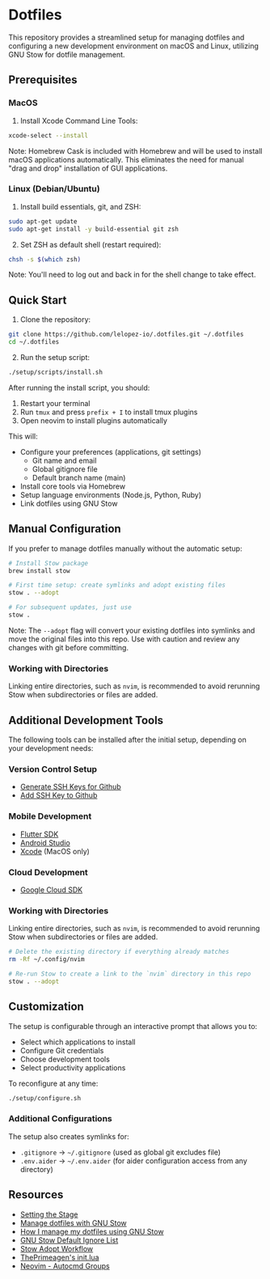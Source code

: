 # Dotfiles

This repository provides a streamlined setup for managing dotfiles and configuring a new development environment on macOS and Linux, utilizing GNU Stow for dotfile management.

## Prerequisites

### MacOS

1. Install Xcode Command Line Tools:
```bash
xcode-select --install
```

Note: Homebrew Cask is included with Homebrew and will be used to install macOS applications automatically. This eliminates the need for manual "drag and drop" installation of GUI applications.

### Linux (Debian/Ubuntu)

1. Install build essentials, git, and ZSH:
```bash
sudo apt-get update
sudo apt-get install -y build-essential git zsh
```

2. Set ZSH as default shell (restart required):
```bash
chsh -s $(which zsh)
```

Note: You'll need to log out and back in for the shell change to take effect.

## Quick Start

1. Clone the repository:

```bash
git clone https://github.com/lelopez-io/.dotfiles.git ~/.dotfiles
cd ~/.dotfiles
```

2. Run the setup script:

```bash
./setup/scripts/install.sh
```

After running the install script, you should:
1. Restart your terminal
2. Run `tmux` and press `prefix + I` to install tmux plugins
3. Open neovim to install plugins automatically

This will:

-   Configure your preferences (applications, git settings)
    - Git name and email
    - Global gitignore file
    - Default branch name (main)
-   Install core tools via Homebrew
-   Setup language environments (Node.js, Python, Ruby)
-   Link dotfiles using GNU Stow

## Manual Configuration

If you prefer to manage dotfiles manually without the automatic setup:

```bash
# Install Stow package
brew install stow

# First time setup: create symlinks and adopt existing files
stow . --adopt

# For subsequent updates, just use
stow .
```

Note: The `--adopt` flag will convert your existing dotfiles into symlinks and move the original files into this repo. Use with caution and review any changes with git before committing.

### Working with Directories

Linking entire directories, such as `nvim`, is recommended to avoid rerunning Stow when subdirectories or files are added.

## Additional Development Tools

The following tools can be installed after the initial setup, depending on your development needs:

### Version Control Setup
- [Generate SSH Keys for Github](https://docs.github.com/en/authentication/connecting-to-github-with-ssh/generating-a-new-ssh-key-and-adding-it-to-the-ssh-agent#generating-a-new-ssh-key)
- [Add SSH Key to Github](https://docs.github.com/en/authentication/connecting-to-github-with-ssh/adding-a-new-ssh-key-to-your-github-account)

### Mobile Development
- [Flutter SDK](https://docs.flutter.dev/get-started/install)
- [Android Studio](https://developer.android.com/studio)
- [Xcode](https://developer.apple.com/xcode/) (MacOS only)

### Cloud Development
- [Google Cloud SDK](https://cloud.google.com/sdk/docs/install)

### Working with Directories

Linking entire directories, such as `nvim`, is recommended to avoid rerunning Stow when subdirectories or files are added.

```bash
# Delete the existing directory if everything already matches
rm -Rf ~/.config/nvim

# Re-run Stow to create a link to the `nvim` directory in this repo
stow . --adopt
```

## Customization

The setup is configurable through an interactive prompt that allows you to:

-   Select which applications to install
-   Configure Git credentials
-   Choose development tools
-   Select productivity applications

To reconfigure at any time:

```bash
./setup/configure.sh
```

### Additional Configurations

The setup also creates symlinks for:

-   `.gitignore` → `~/.gitignore` (used as global git excludes file)
-   `.env.aider` → `~/.env.aider` (for aider configuration access from any directory)

## Resources

-   [Setting the Stage][_r00]
-   [Manage dotfiles with GNU Stow][_r01]
-   [How I manage my dotfiles using GNU Stow][_r02]
-   [GNU Stow Default Ignore List][_r03]
-   [Stow Adopt Workflow][_r04]
-   [ThePrimeagen's init.lua][_r05]
-   [Neovim - Autocmd Groups][_r06]

[_r00]: https://www.lelopez.io/blog/dev-environement
[_r01]: https://dr563105.github.io/blog/manage-dotfiles-with-gnu-stow/
[_r02]: https://tamerlan.dev/how-i-manage-my-dotfiles-using-gnu-stow/
[_r03]: https://www.gnu.org/software/stow/manual/stow.html#Types-And-Syntax-Of-Ignore-Lists
[_r04]: https://unix.stackexchange.com/a/698982
[_r05]: https://github.com/ThePrimeagen/init.lua/tree/master
[_r06]: https://neovim.io/doc/user/autocmd.html#autocmd-groups
[_r07]: https://github.com/nvim-neotest/nvim-nio
[_r08]: https://github.com/ThePrimeagen/harpoon/issues/302
[_r09]: https://github.com/kmarius/jsregexp
[_r10]: https://github.com/L3MON4D3/LuaSnip/issues/569
[_r11]: https://github.com/L3MON4D3/LuaSnip/issues/759
